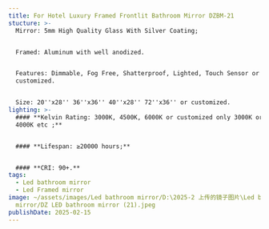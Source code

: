 ```yaml
---
title: For Hotel Luxury Framed Frontlit Bathroom Mirror DZBM-21
stucture: >-
  Mirror: 5mm High Quality Glass With Silver Coating;


  Framed: Aluminum with well anodized.


  Features: Dimmable, Fog Free, Shatterproof, Lighted, Touch Sensor or
  customized.


  Size: 20''x28'' 36''x36'' 40''x28'' 72''x36'' or customized.
lighting: >-
  #### **Kelvin Rating: 3000K, 4500K, 6000K or customized only 3000K or only
  4000K etc ;**


  #### **Lifespan: ≥20000 hours;**


  #### **CRI: 90+.**
tags:
  - Led bathroom mirror
  - Led Framed mirror
image: ~/assets/images/Led bathroom mirror/D:\2025-2 上传的镜子图片\Led bathroom
  mirror/DZ LED bathroom mirror (21).jpeg
publishDate: 2025-02-15
---
```

